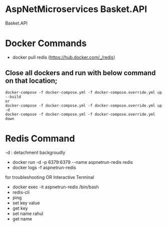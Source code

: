 # AspNetMicroservices Basket.API
Basket.API

# Docker Commands
 - docker pull redis (https://hub.docker.com/_/redis)

## Close all dockers and run with below command on that location;

	docker-compose -f docker-compose.yml -f docker-compose.override.yml up --build
	or
	docker-compose -f docker-compose.yml -f docker-compose.override.yml up -d
	docker-compose -f docker-compose.yml -f docker-compose.override.yml down


# Redis Command
 -d :  detachment backgroudly

 - docker run -d -p 6379:6379 --name aspnetrun-redis redis
 - docker logs -f aspnetrun-redis

 for troubleshooting OR Interactive Terminal
  - docker exec -it aspnetrun-redis /bin/bash
  - redis-cli
  - ping
  - set key value 
  - get key
  - set name rahul
  - get name
  